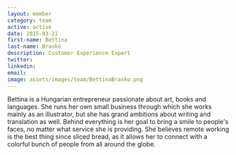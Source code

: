```yaml
---
layout: member
category: team
active: active
date: 2015-03-21
first-name: Bettina
last-name: Braskó
description: Customer Experience Expert
twitter:
linkedin:
email:
image: assets/images/team/BettinaBrasko.png
---
```

Bettina is a Hungarian entrepreneur passionate about art, books and languages. She runs her own small business through which she works mainly as an illustrator, but she has grand ambitions about writing and translation as well. Behind everything is her goal to bring a smile to people's faces, no matter what service she is providing. She believes remote working is the best thing since sliced bread, as it allows her to connect with a colorful bunch of people from all around the globe.
